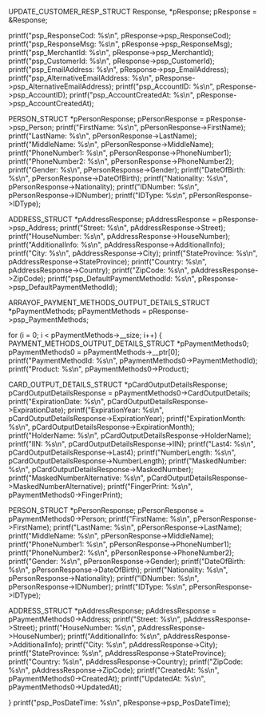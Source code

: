 UPDATE_CUSTOMER_RESP_STRUCT Response, *pResponse;
pResponse = &Response;

printf("psp_ResponseCod: %s\n", pResponse->psp_ResponseCod);
printf("psp_ResponseMsg: %s\n", pResponse->psp_ResponseMsg);
printf("psp_MerchantId: %s\n", pResponse->psp_MerchantId);
printf("psp_CustomerId: %s\n", pResponse->psp_CustomerId);
printf("psp_EmailAddress: %s\n", pResponse->psp_EmailAddress);
printf("psp_AlternativeEmailAddress: %s\n", pResponse->psp_AlternativeEmailAddress);
printf("psp_AccountID: %s\n", pResponse->psp_AccountID);
printf("psp_AccountCreatedAt: %s\n", pResponse->psp_AccountCreatedAt);

PERSON_STRUCT *pPersonResponse;
pPersonResponse = pResponse->psp_Person;
printf("FirstName: %s\n", pPersonResponse->FirstName);
printf("LastName: %s\n", pPersonResponse->LastName);
printf("MiddleName: %s\n", pPersonResponse->MiddleName);
printf("PhoneNumber1: %s\n", pPersonResponse->PhoneNumber1);
printf("PhoneNumber2: %s\n", pPersonResponse->PhoneNumber2);
printf("Gender: %s\n", pPersonResponse->Gender);
printf("DateOfBirth: %s\n", pPersonResponse->DateOfBirth);
printf("Nationality: %s\n", pPersonResponse->Nationality);
printf("IDNumber: %s\n", pPersonResponse->IDNumber);
printf("IDType: %s\n", pPersonResponse->IDType);

ADDRESS_STRUCT *pAddressResponse;
pAddressResponse = pResponse->psp_Address;
printf("Street: %s\n", pAddressResponse->Street);
printf("HouseNumber: %s\n", pAddressResponse->HouseNumber);
printf("AdditionalInfo: %s\n", pAddressResponse->AdditionalInfo);
printf("City: %s\n", pAddressResponse->City);
printf("StateProvince: %s\n", pAddressResponse->StateProvince);
printf("Country: %s\n", pAddressResponse->Country);
printf("ZipCode: %s\n", pAddressResponse->ZipCode);
printf("psp_DefaultPaymentMethodId: %s\n", pResponse->psp_DefaultPaymentMethodId);

ARRAYOF_PAYMENT_METHODS_OUTPUT_DETAILS_STRUCT *pPaymentMethods;
pPaymentMethods = pResponse->psp_PaymentMethods;

for (i = 0; i < pPaymentMethods->__size; i++) {
PAYMENT_METHODS_OUTPUT_DETAILS_STRUCT *pPaymentMethods0;
pPaymentMethods0 = pPaymentMethods->__ptr[0];
printf("PaymentMethodId: %s\n", pPaymentMethods0->PaymentMethodId);
printf("Product: %s\n", pPaymentMethods0->Product);

CARD_OUTPUT_DETAILS_STRUCT *pCardOutputDetailsResponse;
pCardOutputDetailsResponse = pPaymentMethods0->CardOutputDetails;
printf("ExpirationDate: %s\n", pCardOutputDetailsResponse->ExpirationDate);
printf("ExpirationYear: %s\n", pCardOutputDetailsResponse->ExpirationYear);
printf("ExpirationMonth: %s\n", pCardOutputDetailsResponse->ExpirationMonth);
printf("HolderName: %s\n", pCardOutputDetailsResponse->HolderName);
printf("IIN: %s\n", pCardOutputDetailsResponse->IIN);
printf("Last4: %s\n", pCardOutputDetailsResponse->Last4);
printf("NumberLength: %s\n", pCardOutputDetailsResponse->NumberLength);
printf("MaskedNumber: %s\n", pCardOutputDetailsResponse->MaskedNumber);
printf("MaskedNumberAlternative: %s\n", pCardOutputDetailsResponse->MaskedNumberAlternative);
printf("FingerPrint: %s\n", pPaymentMethods0->FingerPrint);

PERSON_STRUCT *pPersonResponse;
pPersonResponse = pPaymentMethods0->Person;
printf("FirstName: %s\n", pPersonResponse->FirstName);
printf("LastName: %s\n", pPersonResponse->LastName);
printf("MiddleName: %s\n", pPersonResponse->MiddleName);
printf("PhoneNumber1: %s\n", pPersonResponse->PhoneNumber1);
printf("PhoneNumber2: %s\n", pPersonResponse->PhoneNumber2);
printf("Gender: %s\n", pPersonResponse->Gender);
printf("DateOfBirth: %s\n", pPersonResponse->DateOfBirth);
printf("Nationality: %s\n", pPersonResponse->Nationality);
printf("IDNumber: %s\n", pPersonResponse->IDNumber);
printf("IDType: %s\n", pPersonResponse->IDType);

ADDRESS_STRUCT *pAddressResponse;
pAddressResponse = pPaymentMethods0->Address;
printf("Street: %s\n", pAddressResponse->Street);
printf("HouseNumber: %s\n", pAddressResponse->HouseNumber);
printf("AdditionalInfo: %s\n", pAddressResponse->AdditionalInfo);
printf("City: %s\n", pAddressResponse->City);
printf("StateProvince: %s\n", pAddressResponse->StateProvince);
printf("Country: %s\n", pAddressResponse->Country);
printf("ZipCode: %s\n", pAddressResponse->ZipCode);
printf("CreatedAt: %s\n", pPaymentMethods0->CreatedAt);
printf("UpdatedAt: %s\n", pPaymentMethods0->UpdatedAt);

}
printf("psp_PosDateTime: %s\n", pResponse->psp_PosDateTime);
